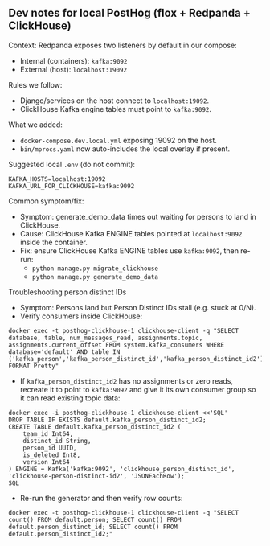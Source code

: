 ## Dev notes for local PostHog (flox + Redpanda + ClickHouse)

Context: Redpanda exposes two listeners by default in our compose:
- Internal (containers): `kafka:9092`
- External (host): `localhost:19092`

Rules we follow:
- Django/services on the host connect to `localhost:19092`.
- ClickHouse Kafka engine tables must point to `kafka:9092`.

What we added:
- `docker-compose.dev.local.yml` exposing 19092 on the host.
- `bin/mprocs.yaml` now auto-includes the local overlay if present.

Suggested local `.env` (do not commit):
```
KAFKA_HOSTS=localhost:19092
KAFKA_URL_FOR_CLICKHOUSE=kafka:9092
```

Common symptom/fix:
- Symptom: generate_demo_data times out waiting for persons to land in ClickHouse.
- Cause: ClickHouse Kafka ENGINE tables pointed at `localhost:9092` inside the container.
- Fix: ensure ClickHouse Kafka ENGINE tables use `kafka:9092`, then re-run:
  - `python manage.py migrate_clickhouse`
  - `python manage.py generate_demo_data`

Troubleshooting person distinct IDs
- Symptom: Persons land but Person Distinct IDs stall (e.g. stuck at 0/N).
- Verify consumers inside ClickHouse:
```
docker exec -t posthog-clickhouse-1 clickhouse-client -q "SELECT database, table, num_messages_read, assignments.topic, assignments.current_offset FROM system.kafka_consumers WHERE database='default' AND table IN ('kafka_person','kafka_person_distinct_id','kafka_person_distinct_id2') FORMAT Pretty"
```
- If `kafka_person_distinct_id2` has no assignments or zero reads, recreate it to point to `kafka:9092` and give it its own consumer group so it can read existing topic data:
```
docker exec -i posthog-clickhouse-1 clickhouse-client <<'SQL'
DROP TABLE IF EXISTS default.kafka_person_distinct_id2;
CREATE TABLE default.kafka_person_distinct_id2 (
    team_id Int64,
    distinct_id String,
    person_id UUID,
    is_deleted Int8,
    version Int64
) ENGINE = Kafka('kafka:9092', 'clickhouse_person_distinct_id', 'clickhouse-person-distinct-id2', 'JSONEachRow');
SQL
```
- Re-run the generator and then verify row counts:
```
docker exec -t posthog-clickhouse-1 clickhouse-client -q "SELECT count() FROM default.person; SELECT count() FROM default.person_distinct_id; SELECT count() FROM default.person_distinct_id2;"
```



